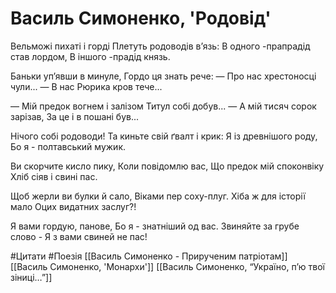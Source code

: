 # Василь Симоненко, 'Родовід'

Вельможі пихаті і горді
Плетуть родоводів в’язь:
В одного -прапрадід став лордом,
В іншого -прадід князь.

Баньки уп’явши в минуле,
Гордо ця знать рече:
— Про нас хрестоносці чули...
— В нас Рюрика кров тече...

— Мій предок вогнем і залізом
Титул собі добув...
— А мій тисяч сорок зарізав,
За це і в пошані був...

Нічого собі родоводи!
Та киньте свій ґвалт і крик:
Я із древнішого роду,
Бо я - полтавський мужик.

Ви скорчите кисло пику,
Коли повідомлю вас,
Що предок мій споконвіку
Хліб сіяв і свині пас.

Щоб жерли ви булки й сало,
Віками пер соху-плуг.
Хіба ж для історії мало
Оцих видатних заслуг?!

Я вами гордую, панове,
Бо я - знатніший од вас.
Звиняйте за грубе слово -
Я з вами свиней не пас!

#Цитати #Поезія
[[Василь Симоненко - Прирученим патріотам]]
[[Василь Симоненко, 'Монархи']]
[[Василь Симоненко, “Україно, п’ю твої зіниці…”]]
